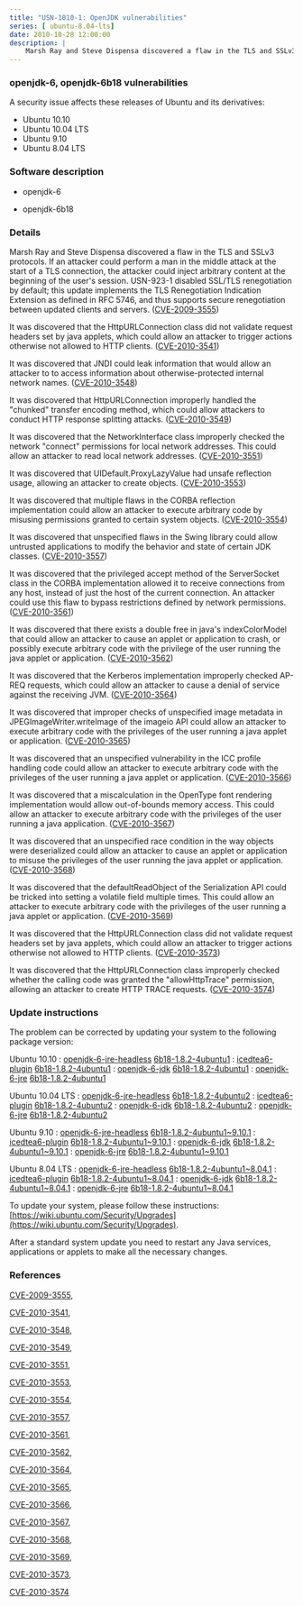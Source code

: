```yaml
---
title: "USN-1010-1: OpenJDK vulnerabilities"
series: [ ubuntu-8.04-lts]
date: 2010-10-28 12:00:00
description: |
    Marsh Ray and Steve Dispensa discovered a flaw in the TLS and SSLv3 protocols. If an attacker could perform a man in the middle attack at the start of a TLS connection, the attacker could inject arbitrary content at the beginning of the user&#39;s session. USN-923-1 disabled SSL/TLS renegotiation by default; this update implements the TLS Renegotiation Indication Extension as defined in RFC 5746, and thus supports secure renegotiation between updated clients and servers. ([CVE-2009-3555](http://people.ubuntu.com/~ubuntu-security/cve/CVE-2009-3555))
--- 
```

 
 


### openjdk-6, openjdk-6b18 vulnerabilities

A security issue affects these releases of Ubuntu and its derivatives:

* Ubuntu 10.10
* Ubuntu 10.04 LTS
* Ubuntu 9.10
* Ubuntu 8.04 LTS

### Software description

* openjdk-6 

* openjdk-6b18 

### Details

Marsh Ray and Steve Dispensa discovered a flaw in the TLS and SSLv3 protocols. If an attacker could perform a man in the middle attack at the start of a TLS connection, the attacker could inject arbitrary content at the beginning of the user&#39;s session. USN-923-1 disabled SSL/TLS renegotiation by default; this update implements the TLS Renegotiation Indication Extension as defined in RFC 5746, and thus supports secure renegotiation between updated clients and servers. ([CVE-2009-3555](http://people.ubuntu.com/~ubuntu-security/cve/CVE-2009-3555))

It was discovered that the HttpURLConnection class did not validate request headers set by java applets, which could allow an attacker to trigger actions otherwise not allowed to HTTP clients. ([CVE-2010-3541](http://people.ubuntu.com/~ubuntu-security/cve/CVE-2010-3541))

It was discovered that JNDI could leak information that would allow an attacker to to access information about otherwise-protected internal network names. ([CVE-2010-3548](http://people.ubuntu.com/~ubuntu-security/cve/CVE-2010-3548))

It was discovered that HttpURLConnection improperly handled the &quot;chunked&quot; transfer encoding method, which could allow attackers to conduct HTTP response splitting attacks. ([CVE-2010-3549](http://people.ubuntu.com/~ubuntu-security/cve/CVE-2010-3549))

It was discovered that the NetworkInterface class improperly checked the network &quot;connect&quot; permissions for local network addresses. This could allow an attacker to read local network addresses. ([CVE-2010-3551](http://people.ubuntu.com/~ubuntu-security/cve/CVE-2010-3551))

It was discovered that UIDefault.ProxyLazyValue had unsafe reflection usage, allowing an attacker to create objects. ([CVE-2010-3553](http://people.ubuntu.com/~ubuntu-security/cve/CVE-2010-3553))

It was discovered that multiple flaws in the CORBA reflection implementation could allow an attacker to execute arbitrary code by misusing permissions granted to certain system objects. ([CVE-2010-3554](http://people.ubuntu.com/~ubuntu-security/cve/CVE-2010-3554))

It was discovered that unspecified flaws in the Swing library could allow untrusted applications to modify the behavior and state of certain JDK classes. ([CVE-2010-3557](http://people.ubuntu.com/~ubuntu-security/cve/CVE-2010-3557))

It was discovered that the privileged accept method of the ServerSocket class in the CORBA implementation allowed it to receive connections from any host, instead of just the host of the current connection. An attacker could use this flaw to bypass restrictions defined by network permissions. ([CVE-2010-3561](http://people.ubuntu.com/~ubuntu-security/cve/CVE-2010-3561))

It was discovered that there exists a double free in java&#39;s indexColorModel that could allow an attacker to cause an applet or application to crash, or possibly execute arbitrary code with the privilege of the user running the java applet or application. ([CVE-2010-3562](http://people.ubuntu.com/~ubuntu-security/cve/CVE-2010-3562))

It was discovered that the Kerberos implementation improperly checked AP-REQ requests, which could allow an attacker to cause a denial of service against the receiving JVM. ([CVE-2010-3564](http://people.ubuntu.com/~ubuntu-security/cve/CVE-2010-3564))

It was discovered that improper checks of unspecified image metadata in JPEGImageWriter.writeImage of the imageio API could allow an attacker to execute arbitrary code with the privileges of the user running a java applet or application. ([CVE-2010-3565](http://people.ubuntu.com/~ubuntu-security/cve/CVE-2010-3565))

It was discovered that an unspecified vulnerability in the ICC profile handling code could allow an attacker to execute arbitrary code with the privileges of the user running a java applet or application. ([CVE-2010-3566](http://people.ubuntu.com/~ubuntu-security/cve/CVE-2010-3566))

It was discovered that a miscalculation in the OpenType font rendering implementation would allow out-of-bounds memory access. This could allow an attacker to execute arbitrary code with the privileges of the user running a java application. ([CVE-2010-3567](http://people.ubuntu.com/~ubuntu-security/cve/CVE-2010-3567))

It was discovered that an unspecified race condition in the way objects were deserialized could allow an attacker to cause an applet or application to misuse the privileges of the user running the java applet or application. ([CVE-2010-3568](http://people.ubuntu.com/~ubuntu-security/cve/CVE-2010-3568))

It was discovered that the defaultReadObject of the Serialization API could be tricked into setting a volatile field multiple times. This could allow an attacker to execute arbitrary code with the privileges of the user running a java applet or application. ([CVE-2010-3569](http://people.ubuntu.com/~ubuntu-security/cve/CVE-2010-3569))

It was discovered that the HttpURLConnection class did not validate request headers set by java applets, which could allow an attacker to trigger actions otherwise not allowed to HTTP clients. ([CVE-2010-3573](http://people.ubuntu.com/~ubuntu-security/cve/CVE-2010-3573))

It was discovered that the HttpURLConnection class improperly checked whether the calling code was granted the &quot;allowHttpTrace&quot; permission, allowing an attacker to create HTTP TRACE requests. ([CVE-2010-3574](http://people.ubuntu.com/~ubuntu-security/cve/CVE-2010-3574)) 

### Update instructions

The problem can be corrected by updating your system to the following package version:

Ubuntu 10.10
 : [openjdk-6-jre-headless](https://launchpad.net/ubuntu/+source/openjdk-6b18) <span> [6b18-1.8.2-4ubuntu1](https://launchpad.net/ubuntu/+source/openjdk-6b18/6b18-1.8.2-4ubuntu1) </span> 
 : [icedtea6-plugin](https://launchpad.net/ubuntu/+source/openjdk-6b18) <span> [6b18-1.8.2-4ubuntu1](https://launchpad.net/ubuntu/+source/openjdk-6b18/6b18-1.8.2-4ubuntu1) </span> 
 : [openjdk-6-jdk](https://launchpad.net/ubuntu/+source/openjdk-6b18) <span> [6b18-1.8.2-4ubuntu1](https://launchpad.net/ubuntu/+source/openjdk-6b18/6b18-1.8.2-4ubuntu1) </span> 
 : [openjdk-6-jre](https://launchpad.net/ubuntu/+source/openjdk-6b18) <span> [6b18-1.8.2-4ubuntu1](https://launchpad.net/ubuntu/+source/openjdk-6b18/6b18-1.8.2-4ubuntu1) </span> 

Ubuntu 10.04 LTS
 : [openjdk-6-jre-headless](https://launchpad.net/ubuntu/+source/openjdk-6) <span> [6b18-1.8.2-4ubuntu2](https://launchpad.net/ubuntu/+source/openjdk-6/6b18-1.8.2-4ubuntu2) </span> 
 : [icedtea6-plugin](https://launchpad.net/ubuntu/+source/openjdk-6) <span> [6b18-1.8.2-4ubuntu2](https://launchpad.net/ubuntu/+source/openjdk-6/6b18-1.8.2-4ubuntu2) </span> 
 : [openjdk-6-jdk](https://launchpad.net/ubuntu/+source/openjdk-6) <span> [6b18-1.8.2-4ubuntu2](https://launchpad.net/ubuntu/+source/openjdk-6/6b18-1.8.2-4ubuntu2) </span> 
 : [openjdk-6-jre](https://launchpad.net/ubuntu/+source/openjdk-6) <span> [6b18-1.8.2-4ubuntu2](https://launchpad.net/ubuntu/+source/openjdk-6/6b18-1.8.2-4ubuntu2) </span> 

Ubuntu 9.10
 : [openjdk-6-jre-headless](https://launchpad.net/ubuntu/+source/openjdk-6) <span> [6b18-1.8.2-4ubuntu1~9.10.1](https://launchpad.net/ubuntu/+source/openjdk-6/6b18-1.8.2-4ubuntu1~9.10.1) </span> 
 : [icedtea6-plugin](https://launchpad.net/ubuntu/+source/openjdk-6) <span> [6b18-1.8.2-4ubuntu1~9.10.1](https://launchpad.net/ubuntu/+source/openjdk-6/6b18-1.8.2-4ubuntu1~9.10.1) </span> 
 : [openjdk-6-jdk](https://launchpad.net/ubuntu/+source/openjdk-6) <span> [6b18-1.8.2-4ubuntu1~9.10.1](https://launchpad.net/ubuntu/+source/openjdk-6/6b18-1.8.2-4ubuntu1~9.10.1) </span> 
 : [openjdk-6-jre](https://launchpad.net/ubuntu/+source/openjdk-6) <span> [6b18-1.8.2-4ubuntu1~9.10.1](https://launchpad.net/ubuntu/+source/openjdk-6/6b18-1.8.2-4ubuntu1~9.10.1) </span> 

Ubuntu 8.04 LTS
 : [openjdk-6-jre-headless](https://launchpad.net/ubuntu/+source/openjdk-6) <span> [6b18-1.8.2-4ubuntu1~8.04.1](https://launchpad.net/ubuntu/+source/openjdk-6/6b18-1.8.2-4ubuntu1~8.04.1) </span> 
 : [icedtea6-plugin](https://launchpad.net/ubuntu/+source/openjdk-6) <span> [6b18-1.8.2-4ubuntu1~8.04.1](https://launchpad.net/ubuntu/+source/openjdk-6/6b18-1.8.2-4ubuntu1~8.04.1) </span> 
 : [openjdk-6-jdk](https://launchpad.net/ubuntu/+source/openjdk-6) <span> [6b18-1.8.2-4ubuntu1~8.04.1](https://launchpad.net/ubuntu/+source/openjdk-6/6b18-1.8.2-4ubuntu1~8.04.1) </span> 
 : [openjdk-6-jre](https://launchpad.net/ubuntu/+source/openjdk-6) <span> [6b18-1.8.2-4ubuntu1~8.04.1](https://launchpad.net/ubuntu/+source/openjdk-6/6b18-1.8.2-4ubuntu1~8.04.1) </span> 

To update your system, please follow these instructions: [https://wiki.ubuntu.com/Security/Upgrades](https://wiki.ubuntu.com/Security/Upgrades).

After a standard system update you need to restart any Java services, applications or applets to make all the necessary changes. 

### References

 
 [CVE-2009-3555](http://people.ubuntu.com/~ubuntu-security/cve/CVE-2009-3555), 

 [CVE-2010-3541](http://people.ubuntu.com/~ubuntu-security/cve/CVE-2010-3541), 

 [CVE-2010-3548](http://people.ubuntu.com/~ubuntu-security/cve/CVE-2010-3548), 

 [CVE-2010-3549](http://people.ubuntu.com/~ubuntu-security/cve/CVE-2010-3549), 

 [CVE-2010-3551](http://people.ubuntu.com/~ubuntu-security/cve/CVE-2010-3551), 

 [CVE-2010-3553](http://people.ubuntu.com/~ubuntu-security/cve/CVE-2010-3553), 

 [CVE-2010-3554](http://people.ubuntu.com/~ubuntu-security/cve/CVE-2010-3554), 

 [CVE-2010-3557](http://people.ubuntu.com/~ubuntu-security/cve/CVE-2010-3557), 

 [CVE-2010-3561](http://people.ubuntu.com/~ubuntu-security/cve/CVE-2010-3561), 

 [CVE-2010-3562](http://people.ubuntu.com/~ubuntu-security/cve/CVE-2010-3562), 

 [CVE-2010-3564](http://people.ubuntu.com/~ubuntu-security/cve/CVE-2010-3564), 

 [CVE-2010-3565](http://people.ubuntu.com/~ubuntu-security/cve/CVE-2010-3565), 

 [CVE-2010-3566](http://people.ubuntu.com/~ubuntu-security/cve/CVE-2010-3566), 

 [CVE-2010-3567](http://people.ubuntu.com/~ubuntu-security/cve/CVE-2010-3567), 

 [CVE-2010-3568](http://people.ubuntu.com/~ubuntu-security/cve/CVE-2010-3568), 

 [CVE-2010-3569](http://people.ubuntu.com/~ubuntu-security/cve/CVE-2010-3569), 

 [CVE-2010-3573](http://people.ubuntu.com/~ubuntu-security/cve/CVE-2010-3573), 

 [CVE-2010-3574](http://people.ubuntu.com/~ubuntu-security/cve/CVE-2010-3574)
 

